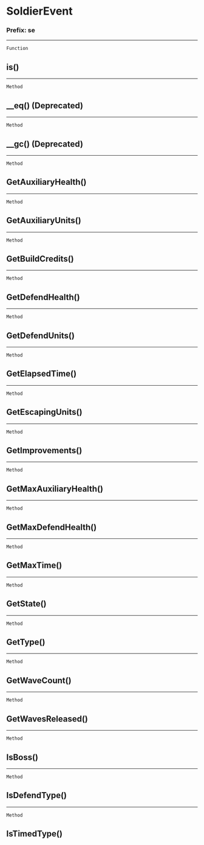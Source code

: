 SoldierEvent
============

### Prefix: se

------------------------------------------------------------------------

`Function`

is()
----

------------------------------------------------------------------------

`Method`

\_\_eq() (Deprecated)
---------------------

------------------------------------------------------------------------

`Method`

\_\_gc() (Deprecated)
---------------------

------------------------------------------------------------------------

`Method`

GetAuxiliaryHealth()
--------------------

------------------------------------------------------------------------

`Method`

GetAuxiliaryUnits()
-------------------

------------------------------------------------------------------------

`Method`

GetBuildCredits()
-----------------

------------------------------------------------------------------------

`Method`

GetDefendHealth()
-----------------

------------------------------------------------------------------------

`Method`

GetDefendUnits()
----------------

------------------------------------------------------------------------

`Method`

GetElapsedTime()
----------------

------------------------------------------------------------------------

`Method`

GetEscapingUnits()
------------------

------------------------------------------------------------------------

`Method`

GetImprovements()
-----------------

------------------------------------------------------------------------

`Method`

GetMaxAuxiliaryHealth()
-----------------------

------------------------------------------------------------------------

`Method`

GetMaxDefendHealth()
--------------------

------------------------------------------------------------------------

`Method`

GetMaxTime()
------------

------------------------------------------------------------------------

`Method`

GetState()
----------

------------------------------------------------------------------------

`Method`

GetType()
---------

------------------------------------------------------------------------

`Method`

GetWaveCount()
--------------

------------------------------------------------------------------------

`Method`

GetWavesReleased()
------------------

------------------------------------------------------------------------

`Method`

IsBoss()
--------

------------------------------------------------------------------------

`Method`

IsDefendType()
--------------

------------------------------------------------------------------------

`Method`

IsTimedType()
-------------
